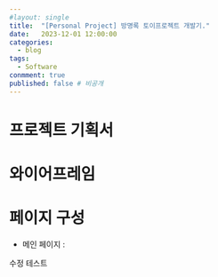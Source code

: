 ```yaml
---
#layout: single
title:	"[Personal Project] 방명록 토이프로젝트 개발기."
date:	2023-12-01 12:00:00
categories:
  - blog
tags:
  - Software
conmment: true
published: false # 비공개
---
```


# 프로젝트 기획서


 # 와이어프레임

# 페이지 구성

- 메인 페이지 :

수정 테스트   